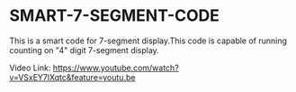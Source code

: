 # SMART-7-SEGMENT-CODE
This is a smart code for 7-segment display.This code is capable of running counting on "4" digit 7-segment display. 

Video Link:
https://www.youtube.com/watch?v=VSxEY7lXqtc&feature=youtu.be
